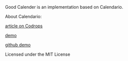Good Calender is an implementation based on Calendario.

About Calendario:

[article on Codrops](http://tympanus.net/codrops/?p=12416)

[demo](http://tympanus.net/Development/Calendario)

[github demo](http://deviprsd21.github.io/Calendario/)

Licensed under the MIT License
